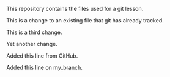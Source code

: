 This repository contains the files used for a git lesson.

This is a change to an existing file that git has already tracked.

This is a third change.

Yet another change.

Added this line from GitHub.

Added this line on my_branch.